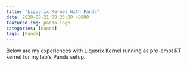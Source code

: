 ```yaml
---
title: "Liquorix Kernel With Panda"
date: 2020-08-21 00:26:00 +0800
featured-img: panda-logo
categories: [Panda]
tags: [Panda]
---
```

Below are my experiences with Liquorix Kernel running as pre-empt RT kernel for my lab's Panda setup. 
